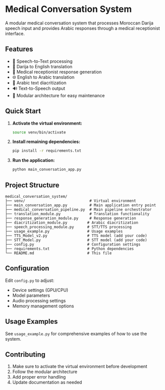 # Medical Conversation System

A modular medical conversation system that processes Moroccan Darija speech input and provides Arabic responses through a medical receptionist interface.

## Features

- 🎤 Speech-to-Text processing
- 🔄 Darija to English translation
- 💭 Medical receptionist response generation
- 🌐 English to Arabic translation
- 🎯 Arabic text diacritization
- 🔊 Text-to-Speech output
- 🧠 Modular architecture for easy maintenance

## Quick Start

1. **Activate the virtual environment:**
   ```bash
   source venv/bin/activate
   ```

2. **Install remaining dependencies:**
   ```bash
   pip install -r requirements.txt
   ```
3. **Run the application:**
   ```bash
   python main_conversation_app.py
   ```

## Project Structure

```
medical_conversation_system/
├── venv/                             # Virtual environment
├── main_conversation_app.py          # Main application entry point
├── medical_conversation_pipeline.py  # Main pipeline orchestrator
├── translation_module.py             # Translation functionality
├── response_generation_module.py     # Response generation
├── diacritization_module.py         # Arabic diacritization
├── speech_processing_module.py      # STT/TTS processing
├── usage_example.py                 # Usage examples
├── TTS_Model_v2.py                  # TTS model (add your code)
├── STT_Model.py                     # STT model (add your code)
├── config.py                        # Configuration settings
├── requirements.txt                 # Python dependencies
└── README.md                        # This file
```

## Configuration

Edit `config.py` to adjust:
- Device settings (GPU/CPU)
- Model parameters
- Audio processing settings
- Memory management options

## Usage Examples

See `usage_example.py` for comprehensive examples of how to use the system.

## Contributing

1. Make sure to activate the virtual environment before development
2. Follow the modular architecture
3. Add proper error handling
4. Update documentation as needed

